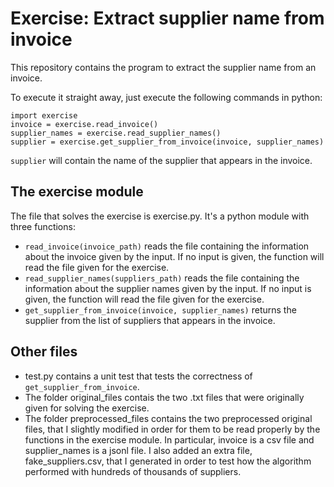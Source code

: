 # Exercise: Extract supplier name from invoice

This repository contains the program to extract the supplier name from an invoice.

To execute it straight away, just execute the following commands in python:

```
import exercise
invoice = exercise.read_invoice()
supplier_names = exercise.read_supplier_names()
supplier = exercise.get_supplier_from_invoice(invoice, supplier_names)
```

`supplier` will contain the name of the supplier that appears in the invoice.

## The exercise module

The file that solves the exercise is exercise.py. It's a python module with three functions:
- `read_invoice(invoice_path)` reads the file containing the information about the invoice given by the input. If no input is given, the function will read the file given for the exercise.
- `read_supplier_names(suppliers_path)` reads the file containing the information about the supplier names given by the input. If no input is given, the function will read the file given for the exercise.
- `get_supplier_from_invoice(invoice, supplier_names)` returns the supplier from the list of suppliers that appears in the invoice.

## Other files

- test.py contains a unit test that tests the correctness of `get_supplier_from_invoice`.
- The folder original_files contais the two .txt files that were originally given for solving the exercise.
- The folder preprocessed_files contains the two preprocessed original files, that I slightly modified in order for them to be read properly by the functions in the exercise module. In particular, invoice is a csv file and supplier_names is a jsonl file. I also added an extra file, fake_suppliers.csv, that I generated in order to test how the algorithm performed with hundreds of thousands of suppliers.
